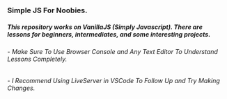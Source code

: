 ### Simple JS For Noobies.

##### This repository works on VanillaJS (Simply Javascript). There are lessons for beginners, intermediates, and some interesting projects.
###### - Make Sure To Use Browser Console and Any Text Editor To Understand Lessons Completely.
###### - I Recommend Using LiveServer in VSCode To Follow Up and Try Making Changes.
